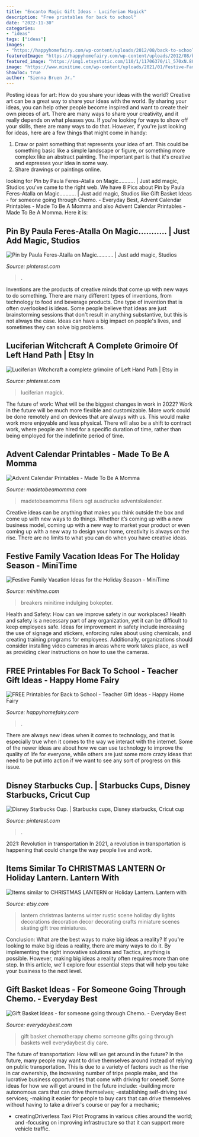 ```yaml
---
title: "Encanto Magic Gift Ideas - Luciferian Magick"
description: "Free printables for back to school"
date: "2022-11-30"
categories:
- "ideas"
tags: ["ideas"]
images:
- "https://happyhomefairy.com/wp-content/uploads/2012/08/back-to-school-teacher-gift-flower-magnets1.jpg"
featuredImage: "https://happyhomefairy.com/wp-content/uploads/2012/08/back-to-school-teacher-gift-flower-magnets1.jpg"
featured_image: "https://img1.etsystatic.com/110/1/11706370/il_570xN.881523939_paqg.jpg"
image: "https://www.minitime.com/wp-content/uploads/2021/01/Festive-Family-Vacation-Ideas-for-the-Holiday-Season-b510b81b5b4345d0b2da505686c781d7.jpg"
ShowToc: true
author: "Sienna Bruen Jr."
---
```



Posting ideas for art: How do you share your ideas with the world?
Creative art can be a great way to share your ideas with the world. By sharing your ideas, you can help other people become inspired and want to create their own pieces of art. There are many ways to share your creativity, and it really depends on what pleases you. If you're looking for ways to show off your skills, there are many ways to do that. However, if you're just looking for ideas, here are a few things that might come in handy: 
1) Draw or paint something that represents your idea of art. This could be something basic like a simple landscape or figure, or something more complex like an abstract painting. The important part is that it's creative and expresses your idea in some way. 
2) Share drawings or paintings online.

	

		
looking for Pin by Paula Feres-Atalla on Magic........... | Just add magic, Studios you've came to the right web. We have 8 Pics about Pin by Paula Feres-Atalla on Magic........... | Just add magic, Studios like Gift Basket Ideas - for someone going through Chemo. - Everyday Best, Advent Calendar Printables - Made To Be A Momma and also Advent Calendar Printables - Made To Be A Momma. Here it is:
		
    
## Pin By Paula Feres-Atalla On Magic........... | Just Add Magic, Studios

<img loading=lazy src="https://i.pinimg.com/736x/9c/05/e1/9c05e1ba2739800b5dc7d848b4309f95.jpg" onerror="this.onerror=null;this.src='https://tse2.mm.bing.net/th?id=OIP.oHeNoU0HBhN3tvJbKd40twHaHM&amp;pid=15.1';" alt="Pin by Paula Feres-Atalla on Magic........... | Just add magic, Studios">

_Source: pinterest.com_

>. 

	

Inventions are the products of creative minds that come up with new ways to do something. There are many different types of inventions, from technology to food and beverage products. One type of invention that is often overlooked is ideas. Some people believe that ideas are just brainstorming sessions that don't result in anything substantive, but this is not always the case. Ideas can have a big impact on people's lives, and sometimes they can solve big problems.

    
## Luciferian Witchcraft A Complete Grimoire Of Left Hand Path | Etsy In

<img loading=lazy src="https://i.pinimg.com/736x/c0/3a/dd/c03add5707fb9c28f7402eefd449c550.jpg" onerror="this.onerror=null;this.src='https://tse4.mm.bing.net/th?id=OIP.oqmQNIK_BvhYDt_q4yyqlwHaJ4&amp;pid=15.1';" alt="Luciferian Witchcraft a complete grimoire of Left Hand Path | Etsy in">

_Source: pinterest.com_

>luciferian magick. 

	

The future of work: What will be the biggest changes in work in 2022?
Work in the future will be much more flexible and customizable. More work could be done remotely and on devices that are always with us. This would make work more enjoyable and less physical. There will also be a shift to contract work, where people are hired for a specific duration of time, rather than being employed for the indefinite period of time.

    
## Advent Calendar Printables - Made To Be A Momma

<img loading=lazy src="https://www.madetobeamomma.com/wp-content/uploads/2014/11/Advent-Calendar-Printable-Ideas.jpg" onerror="this.onerror=null;this.src='https://tse2.mm.bing.net/th?id=OIP.qYgE9IGosa-Zn0oErXO9fwHaLH&amp;pid=15.1';" alt="Advent Calendar Printables - Made To Be A Momma">

_Source: madetobeamomma.com_

>madetobeamomma fillers ogt ausdrucke adventskalender. 

	

Creative ideas can be anything that makes you think outside the box and come up with new ways to do things. Whether it’s coming up with a new business model, coming up with a new way to market your product or even coming up with a new way to design your home, creativity is always on the rise. There are no limits to what you can do when you have creative ideas.

    
## Festive Family Vacation Ideas For The Holiday Season - MiniTime

<img loading=lazy src="https://www.minitime.com/wp-content/uploads/2021/01/Festive-Family-Vacation-Ideas-for-the-Holiday-Season-b510b81b5b4345d0b2da505686c781d7.jpg" onerror="this.onerror=null;this.src='https://tse3.mm.bing.net/th?id=OIP.CO3r6rCgRo8jybTmi2z46wHaE8&amp;pid=15.1';" alt="Festive Family Vacation Ideas for the Holiday Season - MiniTime">

_Source: minitime.com_

>breakers minitime indulging bokepter. 

	

Health and Safety: How can we improve safety in our workplaces?
Health and safety is a necessary part of any organization, yet it can be difficult to keep employees safe. Ideas for improvement in safety include increasing the use of signage and stickers, enforcing rules about using chemicals, and creating training programs for employees. Additionally, organizations should consider installing video cameras in areas where work takes place, as well as providing clear instructions on how to use the cameras.

    
## FREE Printables For Back To School - Teacher Gift Ideas - Happy Home Fairy

<img loading=lazy src="https://happyhomefairy.com/wp-content/uploads/2012/08/back-to-school-teacher-gift-flower-magnets1.jpg" onerror="this.onerror=null;this.src='https://tse3.mm.bing.net/th?id=OIP.f-0RW9W3qyRJ0Aze9X7KQAHaLG&amp;pid=15.1';" alt="FREE Printables for Back to School - Teacher Gift Ideas - Happy Home Fairy">

_Source: happyhomefairy.com_

>. 

	

There are always new ideas when it comes to technology, and that is especially true when it comes to the way we interact with the internet. Some of the newer ideas are about how we can use technology to improve the quality of life for everyone, while others are just some more crazy ideas that need to be put into action if we want to see any sort of progress on this issue.

    
## Disney Starbucks Cup. | Starbucks Cups, Disney Starbucks, Cricut Cup

<img loading=lazy src="https://i.pinimg.com/736x/34/55/bb/3455bb0c226cfe8f875c49f95219327f.jpg" onerror="this.onerror=null;this.src='https://tse2.mm.bing.net/th?id=OIP.9yx-RSRmxdgWNt_SsEiB0QHaJ3&amp;pid=15.1';" alt="Disney Starbucks Cup. | Starbucks cups, Disney starbucks, Cricut cup">

_Source: pinterest.com_

>. 

	

2021: Revolution in transportation
In 2021, a revolution in transportation is happening that could change the way people live and work.

    
## Items Similar To CHRISTMAS LANTERN Or Holiday Lantern. Lantern With

<img loading=lazy src="https://img1.etsystatic.com/110/1/11706370/il_570xN.881523939_paqg.jpg" onerror="this.onerror=null;this.src='https://tse3.mm.bing.net/th?id=OIP.NchotQVvMT_sWhWEaA35ZwHaLH&amp;pid=15.1';" alt="Items similar to CHRISTMAS LANTERN or Holiday Lantern. Lantern with">

_Source: etsy.com_

>lantern christmas lanterns winter rustic scene holiday diy lights decorations decoration decor decorating crafts miniature scenes skating gift tree miniatures. 

	

Conclusion: What are the best ways to make big ideas a reality?
If you're looking to make big ideas a reality, there are many ways to do it. By implementing the right innovative solutions and Tactics, anything is possible. However, making big ideas a reality often requires more than one step. In this article, we'll explore four essential steps that will help you take your business to the next level.

    
## Gift Basket Ideas - For Someone Going Through Chemo. - Everyday Best

<img loading=lazy src="https://everydaybest.com/wp-content/uploads/2016/10/chemotherapy-gift-basket-768x1024.jpg" onerror="this.onerror=null;this.src='https://tse2.mm.bing.net/th?id=OIP.R74IZnTXHjnVRZ5rmEelmgHaJ4&amp;pid=15.1';" alt="Gift Basket Ideas - for someone going through Chemo. - Everyday Best">

_Source: everydaybest.com_

>gift basket chemotherapy chemo someone gifts going through baskets well everydaybest diy care. 

	

The future of transportation: How will we get around in the future?
In the future, many people may want to drive themselves around instead of relying on public transportation. This is due to a variety of factors such as the rise in car ownership, the increasing number of trips people make, and the lucrative business opportunities that come with driving for oneself. 
Some ideas for how we will get around in the future include: 
-building more autonomous cars that can drive themselves; 
-establishing self-driving taxi services; 
-making it easier for people to buy cars that can drive themselves without having to take a driver's course or pay for a mechanic; 
- creatingDriverless Taxi Pilot Programs in various cities around the world; and 
-focusing on improving infrastructure so that it can support more vehicle traffic.

